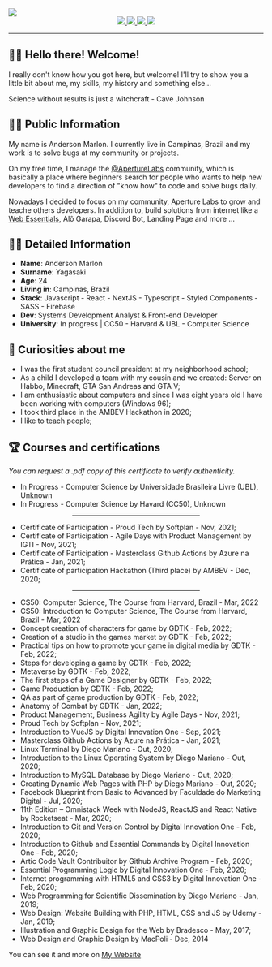 <img src="https://user-images.githubusercontent.com/70382532/138322189-2db8df52-9dcb-40a0-88a8-c365466bd33d.gif" />
    
<div align="center">
    <a target='_blank' href="https://twitch.tv/yagasaki">
        <img src="https://img.shields.io/badge/Twitch-9146FF?style=for-the-badge&logo=twitch&logoColor=white">
    </a>
    <a target='_blank' href="https://twitter.com/yagasaki7k">
        <img src="https://img.shields.io/badge/Twitter-1DA1F2?style=for-the-badge&logo=twitter&logoColor=white">
    </a>
    <a target='_blank' href="https://instagram.com/yagasaki.dev">
        <img src="https://img.shields.io/badge/Instagram-E4405F?style=for-the-badge&logo=instagram&logoColor=white">
    </a>
    <a target='_blank' href="https://linkedin.com/in/andersonmarlon">
        <img src="https://img.shields.io/badge/LinkedIn-0077B5?style=for-the-badge&logo=linkedin&logoColor=white">
    </a>
</div>
</center>

<hr>

## 👋🏽 Hello there! Welcome!

I really don't know how you got here, but welcome! I'll try to show you a little bit about me, my skills, my history and something else...

Science without results is just a witchcraft - Cave Johnson

## 🧑🏽 Public Information

My name is Anderson Marlon. I currently live in Campinas, Brazil and my work is to solve bugs at my community or projects. 

On my free time, I manage the <a href="https://discord.gg/nyTRNSV" target="_blank">@ApertureLabs</a> community, which is basically a place where beginners search for people who wants to help new developers to find a direction of "know how" to code and solve bugs daily.

Nowadays I decided to focus on my community, Aperture Labs to grow and teache others developers. In addition to, build solutions from internet like a <a href="https://webessentials.com.br" target="_blank">Web Essentials</a>, Alô Garapa, Discord Bot, Landing Page and more ...

## 🖖🏽 Detailed Information

* **Name**: Anderson Marlon
* **Surname**: Yagasaki
* **Age**: 24
* **Living in**: Campinas, Brazil
* **Stack**: Javascript - React - NextJS - Typescript - Styled Components - SASS - Firebase
* **Dev**: Systems Development Analyst & Front-end Developer
* **University**: In progress | CC50 - Harvard & UBL - Computer Science

## 📁 Curiosities about me

* I was the first student council president at my neighborhood school;
* As a child I developed a team with my cousin and we created: Server on Habbo, Minecraft, GTA San Andreas and GTA V;
* I am enthusiastic about computers and since I was eight years old I have been working with computers (Windows 96);
* I took third place in the AMBEV Hackathon in 2020;
* I like to teach people;

## 🏆 Courses and certifications

<i>You can request a .pdf copy of this certificate to verify authenticity.</i>

- In Progress - Computer Science by Universidade Brasileira Livre (UBL), Unknown
- In Progress - Computer Science by Havard (CC50), Unknown

<center>
    <hr style="width: 50%;">
</center>

- Certificate of Participation - Proud Tech by Softplan - Nov, 2021;
- Certificate of Participation - Agile Days with Product Management by IGTI - Nov, 2021;
- Certificate of Participation - Masterclass Github Actions by Azure na Prática - Jan, 2021;
- Certificate of participation Hackathon (Third place) by AMBEV - Dec, 2020;

<center>
    <hr style="width: 50%;">
</center>

- CS50: Computer Science, The Course from Harvard, Brazil - Mar, 2022
- CS50: Introduction to Computer Science, The Course from Harvard, Brazil - Mar, 2022
- Concept creation of characters for game by GDTK - Feb, 2022;
- Creation of a studio in the games market by GDTK - Feb, 2022;
- Practical tips on how to promote your game in digital media by GDTK - Feb, 2022;
- Steps for developing a game by GDTK - Feb, 2022;
- Metaverse by GDTK - Feb, 2022;
- The first steps of a Game Designer by GDTK - Feb, 2022;
- Game Production by GDTK - Feb, 2022;
- QA as part of game production by GDTK - Feb, 2022;
- Anatomy of Combat by GDTK - Jan, 2022;
- Product Management, Business Agility by Agile Days - Nov, 2021;
- Proud Tech by Softplan - Nov, 2021;
- Introduction to VueJS by Digital Innovation One - Sep, 2021;
- Masterclass Github Actions by Azure na Prática - Jan, 2021;
- Linux Terminal by Diego Mariano - Out, 2020;
- Introduction to the Linux Operating System by Diego Mariano - Out, 2020;
- Introduction to MySQL Database by Diego Mariano - Out, 2020;
- Creating Dynamic Web Pages with PHP by Diego Mariano - Out, 2020;
- Facebook Blueprint from Basic to Advanced by Faculdade do Marketing Digital - Jul, 2020;
- 11th Edition – Omnistack Week with NodeJS, ReactJS and React Native by Rocketseat - Mar, 2020;
- Introduction to Git and Version Control by Digital Innovation One - Feb, 2020;
- Introduction to Github and Essential Commands by Digital Innovation One - Feb, 2020;
- Artic Code Vault Contribuitor by Github Archive Program - Feb, 2020;
- Essential Programming Logic by Digital Innovation One - Feb, 2020;
- Internet programming with HTML5 and CSS3 by Digital Innovation One - Feb, 2020;
- Web Programming for Scientific Dissemination by Diego Mariano - Jan, 2019;
- Web Design: Website Building with PHP, HTML, CSS and JS by Udemy - Jan, 2019;
- Illustration and Graphic Design for the Web by Bradesco - May, 2017;
- Web Design and Graphic Design by MacPoli - Dec, 2014

You can see it and more on <a href="http://yagasaki.netlify.com/" target="_blank">My Website</a>

